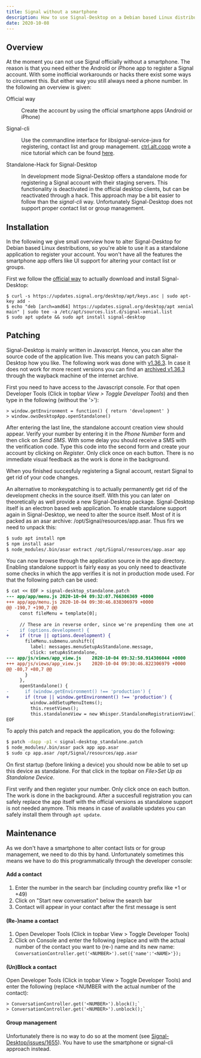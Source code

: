 ```yaml
---
title: Signal without a smartphone
description: How to use Signal-Desktop on a Debian based Linux distribution without having a smartphone. This tutorial requires some knowledge about Linux.
date: 2020-10-08
---
```


## Overview

At the moment you can not use Signal officially without a smartphone. The reason
is that you need either the Android or iPhone app to register a Signal account.
With some inofficial workarounds or hacks there exist some ways to circument
this. But either way you still always need a phone number. In the following an
overview is given:

<dl>
  <dt>Official way</dt>
  <dd>

  Create the account by using the official smartphone apps (Android or iPhone)

  </dd>

  <dt>Signal-cli</dt>
  <dd>

  Use the commandline interface for libsignal-service-java for registering,
  contact list and group management. [ctrl.alt.coop](https://ctrl.alt.coop/)
  wrote a nice tutorial which can be found
  [here](https://ctrl.alt.coop/en/post/signal-without-a-smartphone/).

  </dd>

  <dt>Standalone-Hack for Signal-Desktop<dt>
  <dd>

  In development mode Signal-Desktop offers a standalone mode for registering a
  Signal account with their staging servers. This functionality is deactivated
  in the official desktop clients, but can be reactivated through a hack. This
  approach may be a bit easier to follow than the *signal-cli* way.
  Unfortunately Signal-Desktop does not support proper contact list or group
  management.

  </dd>
</dl>


## Installation

In the following we give small overview how to alter Signal-Desktop for Debian
based Linux destributions, so you're able to use it as a standalone application
to register your account. You won't have all the features the smartphone app
offers like UI support for altering your contact list or groups.

First we follow the [official way](https://signal.org/en/download) to actually
download and install Signal-Desktop:

```
$ curl -s https://updates.signal.org/desktop/apt/keys.asc | sudo apt-key add -
$ echo "deb [arch=amd64] https://updates.signal.org/desktop/apt xenial main" | sudo tee -a /etc/apt/sources.list.d/signal-xenial.list
$ sudo apt update && sudo apt install signal-desktop
```


## Patching

Signal-Desktop is mainly written in Javascript. Hence, you can alter the source
code of the application live. This means you can patch Signal-Desktop how you
like. The following work was done with
[v1.36.3](https://updates.signal.org/desktop/apt/pool/main/s/signal-desktop/signal-desktop_1.36.3_amd64.deb).
In case it does not work for more recent versions you can find an [archived
v1.36.3](https://web.archive.org/web/20201005144916/https://updates.signal.org/desktop/apt/pool/main/s/signal-desktop/signal-desktop_1.36.3_amd64.deb)
through the wayback machine of the internet archive.

<tabs>
<tab label="Monkeypatching">

First you need to have access to the Javascript console. For that open Developer Tools (Click in topbar *View > Toggle Developer Tools*) and then type in the following (without the '>'):

```
> window.getEnvironment = function() { return 'development' }
> window.owsDesktopApp.openStandalone()
```

After entering the last line, the standalone account creation view should
appear. Verify your number by entering it in the *Phone Number* form and then
click on *Send SMS*. With some delay you should receive a SMS with the
verification code. Type this code into the second form and create your account
by clicking on *Register*.  Only click once on each button. There is no
immediate visual feedback as the work is done in the background.

<asset-image alt="Standalone Registration View" src="signal-standalone.png"></asset-image>

When you finished succesfuly registering a Signal account, restart Signal to get rid of your code changes.

</tab>

<tab label="Permant patch">

An alternative to monkeypatching is to actually permanently get rid of the
development checks in the source itself.  With this you can later on
theoretically as well provide a new Signal-Desktop package.  Signal-Desktop
itself is an electron based web application. To enable standalone support again
in Signal-Desktop, we need to alter the source itself. Most of it is packed as
an asar archive: /opt/Signal/resources/app.asar. Thus firs we need to unpack
this:


```sh
$ sudo apt install npm
$ npm install asar
$ node_modules/.bin/asar extract /opt/Signal/resources/app.asar app
```

You can now browse through the application source in the app directory. Enabling
standalone support is fairly easy as you only need to deactivate some checks in
which the app verifies it is not in production mode used. For that the following
patch can be used:

```diff
$ cat << EOF > signal-desktop_standalone.patch
--- app/app/menu.js	2020-10-04 09:32:07.766306369 +0000
+++ app/app/menu.js	2020-10-04 09:30:46.838306979 +0000
@@ -190,7 +190,7 @@
     const fileMenu = template[0];
 
     // These are in reverse order, since we're prepending them one at a time
-    if (options.development) {
+    if (true || options.development) {
       fileMenu.submenu.unshift({
         label: messages.menuSetupAsStandalone.message,
         click: setupAsStandalone,
--- app/js/views/app_view.js	2020-10-04 09:32:50.914306044 +0000
+++ app/js/views/app_view.js	2020-10-04 09:30:46.822306979 +0000
@@ -80,7 +80,7 @@
       }
     },
     openStandalone() {
-      if (window.getEnvironment() !== 'production') {
+      if (true || window.getEnvironment() !== 'production') {
         window.addSetupMenuItems();
         this.resetViews();
         this.standaloneView = new Whisper.StandaloneRegistrationView();
EOF
```

To apply this patch and repack the application, you do the following:

```bash
$ patch -dapp -p1 < signal-desktop_standalone.patch
$ node_modules/.bin/asar pack app app.asar
$ sudo cp app.asar /opt/Signal/resources/app.asar
```

On first startup (before linking a device) you should now be able to set up
this device as standalone. For that click in the topbar on *File>Set Up as
Standalone Device*.

<asset-image alt="Standalone Registration View" src="signal-standalone.png"></asset-image>

First verify and then register your number. Only click once on each button. The
work is done in the background. After a succesfull registration you can safely
replace the app itself with the official versions as standalone support is not
needed anymore. This means in case of available updates you can safely install
them through `apt update`.

</tab>
</tabs>


## Maintenance

As we don't have a smartphone to alter contact lists or for group management,
we need to do this by hand. Unfortunately sometimes this means we have to do
this programmatically through the developer console:

#### Add a contact
1. Enter the number in the search bar (including country prefix like +1 or +49)
2. Click on "Start new conversation" below the search bar
3. Contact will appear in your contact after the first message is sent

#### (Re-)name a contact
1. Open Developer Tools (Click in topbar View > Toggle Developer Tools)
2. Click on Console and enter the following (replace <NUMBER> and <NAME> with
   the actual number of the contact you want to (re-) name and its new name:
   `ConversationController.get('<NUMBER>').set({'name':'<NAME>'});`

#### (Un)Block a contact
Open Developer Tools (Click in topbar View > Toggle Developer Tools) and enter the following (replace <NUMBER with the actual number of the contact):

```
> ConversationController.get('<NUMBER>').block();`
> ConversationController.get('<NUMBER>').unblock();`
```

#### Group management
Unfortunately there is no way to do so at the moment (see [Signal-Desktop/issues/1655](https://github.com/signalapp/Signal-Desktop/issues/1655)). You have to use the smartphone or signal-cli approach instead.
